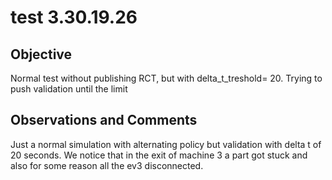 # test 3.30.19.26
## Objective 

Normal test without publishing RCT, but with delta_t_treshold= 20. Trying to push validation until the limit

## Observations and Comments
Just a normal simulation with alternating policy but validation with delta t of 20 seconds. We notice that in the exit of machine 3 a part got stuck and also for some reason all the ev3 disconnected.

